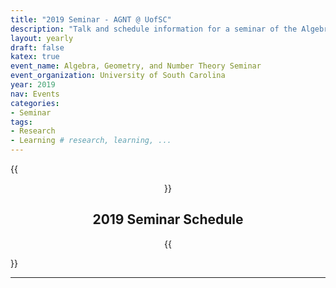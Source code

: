 ```yaml
---
title: "2019 Seminar - AGNT @ UofSC"
description: "Talk and schedule information for a seminar of the Algebra, Geometry, and Number Theory group at the Univesity of South Carolina"
layout: yearly
draft: false
katex: true
event_name: Algebra, Geometry, and Number Theory Seminar 
event_organization: University of South Carolina 
year: 2019
nav: Events
categories:
- Seminar 
tags:
- Research 
- Learning # research, learning, ... 
---
```

{{<center>}}
## 2019 Seminar Schedule
{{</center>}}

--------------
